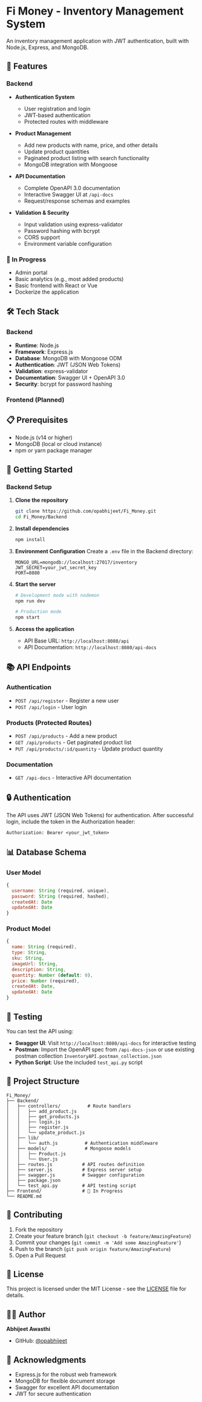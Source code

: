 # Fi Money - Inventory Management System

An inventory management application with JWT authentication, built with Node.js, Express, and MongoDB.

## 🚀 Features

### Backend
- **Authentication System**
  - User registration and login
  - JWT-based authentication
  - Protected routes with middleware
  
- **Product Management**
  - Add new products with name, price, and other details
  - Update product quantities
  - Paginated product listing with search functionality
  - MongoDB integration with Mongoose

- **API Documentation**
  - Complete OpenAPI 3.0 documentation
  - Interactive Swagger UI at `/api-docs`
  - Request/response schemas and examples

- **Validation & Security**
  - Input validation using express-validator
  - Password hashing with bcrypt
  - CORS support
  - Environment variable configuration

### 🚧 In Progress
- Admin portal
- Basic analytics (e.g., most added products)
- Basic frontend with React or Vue
- Dockerize the application

## 🛠️ Tech Stack

### Backend
- **Runtime**: Node.js
- **Framework**: Express.js
- **Database**: MongoDB with Mongoose ODM
- **Authentication**: JWT (JSON Web Tokens)
- **Validation**: express-validator
- **Documentation**: Swagger UI + OpenAPI 3.0
- **Security**: bcrypt for password hashing

### Frontend (Planned)

## 📋 Prerequisites

- Node.js (v14 or higher)
- MongoDB (local or cloud instance)
- npm or yarn package manager

## 🚀 Getting Started

### Backend Setup

1. **Clone the repository**
   ```bash
   git clone https://github.com/opabhijeet/Fi_Money.git
   cd Fi_Money/Backend
   ```

2. **Install dependencies**
   ```bash
   npm install
   ```

3. **Environment Configuration**
   Create a `.env` file in the Backend directory:
   ```env
   MONGO_URL=mongodb://localhost:27017/inventory
   JWT_SECRET=your_jwt_secret_key
   PORT=8080
   ```

4. **Start the server**
   ```bash
   # Development mode with nodemon
   npm run dev
   
   # Production mode
   npm start
   ```

5. **Access the application**
   - API Base URL: `http://localhost:8080/api`
   - API Documentation: `http://localhost:8080/api-docs`

## 📚 API Endpoints

### Authentication
- `POST /api/register` - Register a new user
- `POST /api/login` - User login

### Products (Protected Routes)
- `POST /api/products` - Add a new product
- `GET /api/products` - Get paginated product list
- `PUT /api/products/:id/quantity` - Update product quantity

### Documentation
- `GET /api-docs` - Interactive API documentation

## 🔒 Authentication

The API uses JWT (JSON Web Tokens) for authentication. After successful login, include the token in the Authorization header:

```
Authorization: Bearer <your_jwt_token>
```

## 📊 Database Schema

### User Model
```javascript
{
  username: String (required, unique),
  password: String (required, hashed),
  createdAt: Date
  updatedAt: Date
}
```

### Product Model
```javascript
{
  name: String (required),
  type: String,
  sku: String,
  imageUrl: String,
  description: String,
  quantity: Number (default: 0),
  price: Number (required),
  createdAt: Date,
  updatedAt: Date
}
```

## 🧪 Testing

You can test the API using:
- **Swagger UI**: Visit `http://localhost:8080/api-docs` for interactive testing
- **Postman**: Import the OpenAPI spec from `/api-docs-json` or use existing postman collection `InventoryAPI.postman_collection.json` 
- **Python Script**: Use the included `test_api.py` script

## 📁 Project Structure

```
Fi_Money/
├── Backend/
│   ├── controllers/          # Route handlers
│   │   ├── add_product.js
│   │   ├── get_products.js
│   │   ├── login.js
│   │   ├── register.js
│   │   └── update_product.js
│   ├── lib/
│   │   └── auth.js          # Authentication middleware
│   ├── models/              # Mongoose models
│   │   ├── Product.js
│   │   └── User.js
│   ├── routes.js           # API routes definition
│   ├── server.js           # Express server setup
│   ├── swagger.js          # Swagger configuration
│   ├── package.json
│   └── test_api.py         # API testing script
├── Frontend/               # 🚧 In Progress
└── README.md
```

## 🤝 Contributing

1. Fork the repository
2. Create your feature branch (`git checkout -b feature/AmazingFeature`)
3. Commit your changes (`git commit -m 'Add some AmazingFeature'`)
4. Push to the branch (`git push origin feature/AmazingFeature`)
5. Open a Pull Request

## 📝 License

This project is licensed under the MIT License - see the [LICENSE](LICENSE) file for details.

## 👨‍💻 Author

**Abhijeet Awasthi**
- GitHub: [@opabhijeet](https://github.com/opabhijeet)

## 🙏 Acknowledgments

- Express.js for the robust web framework
- MongoDB for flexible document storage
- Swagger for excellent API documentation
- JWT for secure authentication